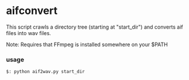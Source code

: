 # aifconvert

This script crawls a directory tree (starting at "start_dir") and converts aif files into wav files.

Note: Requires that FFmpeg is installed somewhere on your $PATH
  
### usage

```
$: python aif2wav.py start_dir
```
